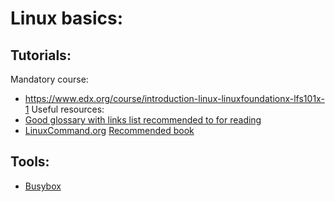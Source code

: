Linux basics:
==============

Tutorials: 
----------------
Mandatory course:
- https://www.edx.org/course/introduction-linux-linuxfoundationx-lfs101x-1
Useful resources:
- [Good glossary with links list recommended to for reading](https://community.linuxmint.com/tutorial/view/244)
- [LinuxCommand.org](http://linuxcommand.org/index.php)
     [Recommended book](http://yoko.ukrtux.com/The_Linux_Command_Line-TLCL-17.10.pdf)

Tools:
------
- [Busybox](https://busybox.net/downloads/BusyBox.html)


